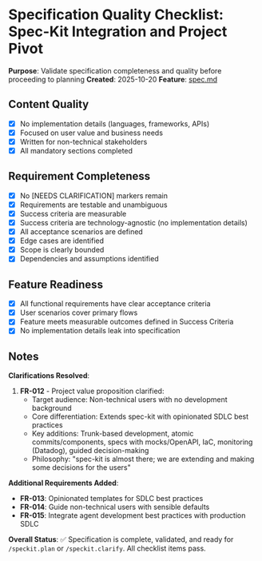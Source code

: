 # Specification Quality Checklist: Spec-Kit Integration and Project Pivot

**Purpose**: Validate specification completeness and quality before proceeding to planning
**Created**: 2025-10-20
**Feature**: [spec.md](../spec.md)

## Content Quality

- [x] No implementation details (languages, frameworks, APIs)
- [x] Focused on user value and business needs
- [x] Written for non-technical stakeholders
- [x] All mandatory sections completed

## Requirement Completeness

- [x] No [NEEDS CLARIFICATION] markers remain
- [x] Requirements are testable and unambiguous
- [x] Success criteria are measurable
- [x] Success criteria are technology-agnostic (no implementation details)
- [x] All acceptance scenarios are defined
- [x] Edge cases are identified
- [x] Scope is clearly bounded
- [x] Dependencies and assumptions identified

## Feature Readiness

- [x] All functional requirements have clear acceptance criteria
- [x] User scenarios cover primary flows
- [x] Feature meets measurable outcomes defined in Success Criteria
- [x] No implementation details leak into specification

## Notes

**Clarifications Resolved**:

1. **FR-012** - Project value proposition clarified:
   - Target audience: Non-technical users with no development background
   - Core differentiation: Extends spec-kit with opinionated SDLC best practices
   - Key additions: Trunk-based development, atomic commits/components, specs with mocks/OpenAPI, IaC, monitoring (Datadog), guided decision-making
   - Philosophy: "spec-kit is almost there; we are extending and making some decisions for the users"

**Additional Requirements Added**:
- **FR-013**: Opinionated templates for SDLC best practices
- **FR-014**: Guide non-technical users with sensible defaults
- **FR-015**: Integrate agent development best practices with production SDLC

**Overall Status**: ✅ Specification is complete, validated, and ready for `/speckit.plan` or `/speckit.clarify`. All checklist items pass.
